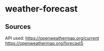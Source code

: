 # weather-forecast

## Sources
API used:
https://openweathermap.org/current
https://openweathermap.org/forecast5
